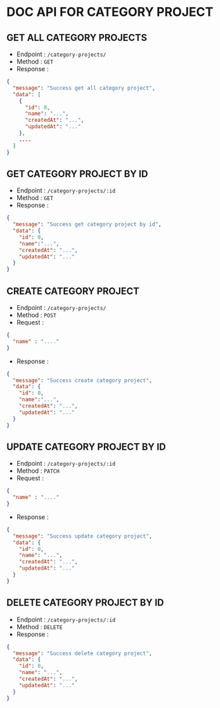 # DOC API FOR CATEGORY PROJECT

## GET ALL CATEGORY PROJECTS

- Endpoint : `/category-projects/`
- Method : `GET`
- Response :

```json
{
  "message": "Success get all category project",
  "data": [
    {
      "id": 0,
      "name": "...",
      "createdAt": "...",
      "updatedAt": "..."
    },
    ....
  ]
}
```

## GET CATEGORY PROJECT BY ID

- Endpoint : `/category-projects/:id`
- Method : `GET`
- Response :

```json
{
  "message": "Success get category project by id",
  "data": {
    "id": 0,
    "name":"...",
    "createdAt": "...",
    "updatedAt": "..."
  }
}
```

## CREATE CATEGORY PROJECT

- Endpoint : `/category-projects/`
- Method : `POST`
- Request :

```json
{
  "name" : "...."
}
```

- Response :

```json
{
  "message": "Success create category project",
  "data": {
    "id": 0,
    "name":"...",
    "createdAt": "...",
    "updatedAt": "..."
  }
}
```

## UPDATE CATEGORY PROJECT BY ID

- Endpoint : `/category-projects/:id`
- Method : `PATCH`
- Request :

```json
{
  "name" : "...."
}
```

- Response :

```json
{
  "message": "Success update category project",
  "data": {
    "id": 0,
    "name": "...",
    "createdAt": "...",
    "updatedAt": "..."
  }
}
```

## DELETE CATEGORY PROJECT BY ID

- Endpoint : `/category-projects/:id`
- Method : `DELETE`
- Response :

```json
{
  "message": "Success delete category project",
  "data": {
    "id": 0,
    "name": "...",
    "createdAt": "...",
    "updatedAt": "..."
  }
}
```